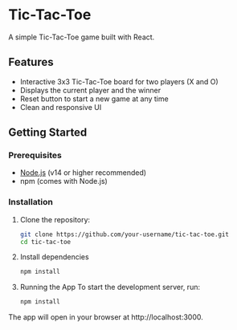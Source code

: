 # Tic-Tac-Toe

A simple Tic-Tac-Toe game built with React.

## Features

- Interactive 3x3 Tic-Tac-Toe board for two players (X and O)
- Displays the current player and the winner
- Reset button to start a new game at any time
- Clean and responsive UI

## Getting Started

### Prerequisites

- [Node.js](https://nodejs.org/) (v14 or higher recommended)
- npm (comes with Node.js)

### Installation

1. Clone the repository:
   ```sh
   git clone https://github.com/your-username/tic-tac-toe.git
   cd tic-tac-toe

2. Install dependencies

   ```sh
   npm install

3. Running the App
To start the development server, run:
 
   ```sh
   npm install

The app will open in your browser at http://localhost:3000.
   
